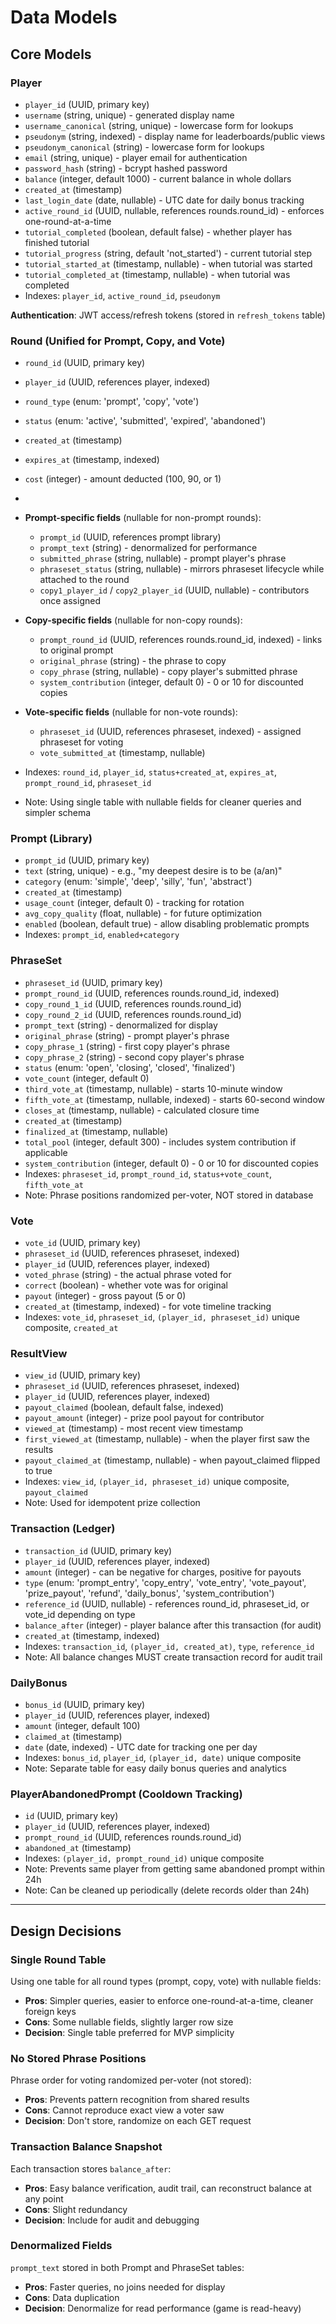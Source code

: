 # Data Models

## Core Models

### Player
- `player_id` (UUID, primary key)
- `username` (string, unique) - generated display name
- `username_canonical` (string, unique) - lowercase form for lookups
- `pseudonym` (string, indexed) - display name for leaderboards/public views
- `pseudonym_canonical` (string) - lowercase form for lookups
- `email` (string, unique) - player email for authentication
- `password_hash` (string) - bcrypt hashed password
- `balance` (integer, default 1000) - current balance in whole dollars
- `created_at` (timestamp)
- `last_login_date` (date, nullable) - UTC date for daily bonus tracking
- `active_round_id` (UUID, nullable, references rounds.round_id) - enforces one-round-at-a-time
- `tutorial_completed` (boolean, default false) - whether player has finished tutorial
- `tutorial_progress` (string, default 'not_started') - current tutorial step
- `tutorial_started_at` (timestamp, nullable) - when tutorial was started
- `tutorial_completed_at` (timestamp, nullable) - when tutorial was completed
- Indexes: `player_id`, `active_round_id`, `pseudonym`

**Authentication**: JWT access/refresh tokens (stored in `refresh_tokens` table)

### Round (Unified for Prompt, Copy, and Vote)
- `round_id` (UUID, primary key)
- `player_id` (UUID, references player, indexed)
- `round_type` (enum: 'prompt', 'copy', 'vote')
- `status` (enum: 'active', 'submitted', 'expired', 'abandoned')
- `created_at` (timestamp)
- `expires_at` (timestamp, indexed)
- `cost` (integer) - amount deducted (100, 90, or 1)
-
- **Prompt-specific fields** (nullable for non-prompt rounds):
  - `prompt_id` (UUID, references prompt library)
  - `prompt_text` (string) - denormalized for performance
  - `submitted_phrase` (string, nullable) - prompt player's phrase
  - `phraseset_status` (string, nullable) - mirrors phraseset lifecycle while attached to the round
  - `copy1_player_id` / `copy2_player_id` (UUID, nullable) - contributors once assigned

- **Copy-specific fields** (nullable for non-copy rounds):
  - `prompt_round_id` (UUID, references rounds.round_id, indexed) - links to original prompt
  - `original_phrase` (string) - the phrase to copy
  - `copy_phrase` (string, nullable) - copy player's submitted phrase
  - `system_contribution` (integer, default 0) - 0 or 10 for discounted copies

- **Vote-specific fields** (nullable for non-vote rounds):
  - `phraseset_id` (UUID, references phraseset, indexed) - assigned phraseset for voting
  - `vote_submitted_at` (timestamp, nullable)

- Indexes: `round_id`, `player_id`, `status+created_at`, `expires_at`, `prompt_round_id`, `phraseset_id`
- Note: Using single table with nullable fields for cleaner queries and simpler schema

### Prompt (Library)
- `prompt_id` (UUID, primary key)
- `text` (string, unique) - e.g., "my deepest desire is to be (a/an)"
- `category` (enum: 'simple', 'deep', 'silly', 'fun', 'abstract')
- `created_at` (timestamp)
- `usage_count` (integer, default 0) - tracking for rotation
- `avg_copy_quality` (float, nullable) - for future optimization
- `enabled` (boolean, default true) - allow disabling problematic prompts
- Indexes: `prompt_id`, `enabled+category`

### PhraseSet
- `phraseset_id` (UUID, primary key)
- `prompt_round_id` (UUID, references rounds.round_id, indexed)
- `copy_round_1_id` (UUID, references rounds.round_id)
- `copy_round_2_id` (UUID, references rounds.round_id)
- `prompt_text` (string) - denormalized for display
- `original_phrase` (string) - prompt player's phrase
- `copy_phrase_1` (string) - first copy player's phrase
- `copy_phrase_2` (string) - second copy player's phrase
- `status` (enum: 'open', 'closing', 'closed', 'finalized')
- `vote_count` (integer, default 0)
- `third_vote_at` (timestamp, nullable) - starts 10-minute window
- `fifth_vote_at` (timestamp, nullable, indexed) - starts 60-second window
- `closes_at` (timestamp, nullable) - calculated closure time
- `created_at` (timestamp)
- `finalized_at` (timestamp, nullable)
- `total_pool` (integer, default 300) - includes system contribution if applicable
- `system_contribution` (integer, default 0) - 0 or 10 for discounted copies
- Indexes: `phraseset_id`, `prompt_round_id`, `status+vote_count`, `fifth_vote_at`
- Note: Phrase positions randomized per-voter, NOT stored in database

### Vote
- `vote_id` (UUID, primary key)
- `phraseset_id` (UUID, references phraseset, indexed)
- `player_id` (UUID, references player, indexed)
- `voted_phrase` (string) - the actual phrase voted for
- `correct` (boolean) - whether vote was for original
- `payout` (integer) - gross payout (5 or 0)
- `created_at` (timestamp, indexed) - for vote timeline tracking
- Indexes: `vote_id`, `phraseset_id`, `(player_id, phraseset_id)` unique composite, `created_at`

### ResultView
- `view_id` (UUID, primary key)
- `phraseset_id` (UUID, references phraseset, indexed)
- `player_id` (UUID, references player, indexed)
- `payout_claimed` (boolean, default false, indexed)
- `payout_amount` (integer) - prize pool payout for contributor
- `viewed_at` (timestamp) - most recent view timestamp
- `first_viewed_at` (timestamp, nullable) - when the player first saw the results
- `payout_claimed_at` (timestamp, nullable) - when payout_claimed flipped to true
- Indexes: `view_id`, `(player_id, phraseset_id)` unique composite, `payout_claimed`
- Note: Used for idempotent prize collection

### Transaction (Ledger)
- `transaction_id` (UUID, primary key)
- `player_id` (UUID, references player, indexed)
- `amount` (integer) - can be negative for charges, positive for payouts
- `type` (enum: 'prompt_entry', 'copy_entry', 'vote_entry', 'vote_payout', 'prize_payout', 'refund', 'daily_bonus', 'system_contribution')
- `reference_id` (UUID, nullable) - references round_id, phraseset_id, or vote_id depending on type
- `balance_after` (integer) - player balance after this transaction (for audit)
- `created_at` (timestamp, indexed)
- Indexes: `transaction_id`, `(player_id, created_at)`, `type`, `reference_id`
- Note: All balance changes MUST create transaction record for audit trail

### DailyBonus
- `bonus_id` (UUID, primary key)
- `player_id` (UUID, references player, indexed)
- `amount` (integer, default 100)
- `claimed_at` (timestamp)
- `date` (date, indexed) - UTC date for tracking one per day
- Indexes: `bonus_id`, `player_id`, `(player_id, date)` unique composite
- Note: Separate table for easy daily bonus queries and analytics

### PlayerAbandonedPrompt (Cooldown Tracking)
- `id` (UUID, primary key)
- `player_id` (UUID, references player, indexed)
- `prompt_round_id` (UUID, references rounds.round_id)
- `abandoned_at` (timestamp)
- Indexes: `(player_id, prompt_round_id)` unique composite
- Note: Prevents same player from getting same abandoned prompt within 24h
- Note: Can be cleaned up periodically (delete records older than 24h)

---

## Design Decisions

### Single Round Table
Using one table for all round types (prompt, copy, vote) with nullable fields:
- **Pros**: Simpler queries, easier to enforce one-round-at-a-time, cleaner foreign keys
- **Cons**: Some nullable fields, slightly larger row size
- **Decision**: Single table preferred for MVP simplicity

### No Stored Phrase Positions
Phrase order for voting randomized per-voter (not stored):
- **Pros**: Prevents pattern recognition from shared results
- **Cons**: Cannot reproduce exact view a voter saw
- **Decision**: Don't store, randomize on each GET request

### Transaction Balance Snapshot
Each transaction stores `balance_after`:
- **Pros**: Easy balance verification, audit trail, can reconstruct balance at any point
- **Cons**: Slight redundancy
- **Decision**: Include for audit and debugging

### Denormalized Fields
`prompt_text` stored in both Prompt and PhraseSet tables:
- **Pros**: Faster queries, no joins needed for display
- **Cons**: Data duplication
- **Decision**: Denormalize for read performance (game is read-heavy)
